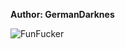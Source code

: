 <b>Author: GermanDarknes</b><br>

![FunFucker](https://github.com/yuankong666/Ultimate-RAT-Collection/assets/128066597/320e188b-a4c8-44e5-8455-cdbd398b5f36)
